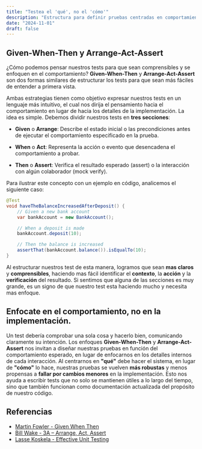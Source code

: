 ```yaml
---
title: "Testea el 'qué', no el 'cómo'"
description: "Estructura para definir pruebas centradas en comportamiento."
date: "2024-11-01"
draft: false
---
```


## Given-When-Then y Arrange-Act-Assert

¿Cómo podemos pensar nuestros tests para que sean comprensibles y se enfoquen en el comportamiento? **Given-When-Then** y **Arrange-Act-Assert** son dos formas similares de estructurar los tests para que sean más fáciles de entender a primera vista.

Ambas estrategias tienen como objetivo expresar nuestros tests en un lenguaje más intuitivo, el cual nos dirija el pensamiento hacia el comportamiento en lugar de hacia los detalles de la implementación. La idea es simple. Debemos dividir nuestros tests en **tres secciones**:

- **Given** o **Arrange**: Describe el estado inicial o las precondiciones antes de ejecutar el comportamiento especificado en la prueba.

- **When** o **Act**: Representa la acción o evento que desencadena el comportamiento a probar.

- **Then** o **Assert**: Verifica el resultado esperado (assert) o la interacción con algún colaborador (mock verify).

Para ilustrar este concepto con un ejemplo en código, analicemos el siguiente caso:

```java
@Test
void haveTheBalanceIncreasedAfterDeposit() {
    // Given a new bank account
    var bankAccount = new BankAccount();

    // When a deposit is made
    bankAccount.deposit(10);

    // Then the balance is increased
    assertThat(bankAccount.balance()).isEqualTo(10);
}
```

Al estructurar nuestros test de esta manera, logramos que sean **mas claros** y **comprensibles**, haciendo mas fácil identificar el **contexto**, la **acción** y la **verificación** del resultado. Si sentimos que alguna de las secciones es muy grande, es un signo de que nuestro test esta haciendo mucho y necesita mas enfoque.

## Enfocate en el comportamiento, no en la implementación.

Un test debería comprobar una sola cosa y hacerlo bien, comunicando claramente su intención. Los enfoques **Given-When-Then** y **Arrange-Act-Assert** nos invitan a diseñar nuestras pruebas en función del comportamiento esperado, en lugar de enfocarnos en los detalles internos de cada interacción. Al centrarnos en **"qué"** debe hacer el sistema, en lugar de **"cómo"** lo hace, nuestras pruebas se vuelven **más robustas** y menos propensas a **fallar por cambios menores** en la implementación. Esto nos ayuda a escribir tests que no solo se mantienen útiles a lo largo del tiempo, sino que también funcionan como documentación actualizada del propósito de nuestro código.

## Referencias

- <a href="https://martinfowler.com/bliki/GivenWhenThen.html" target="_blank">Martin Fowler - Given When Then</a>
- <a href="https://xp123.com/3a-arrange-act-assert/" target="_blank">Bill Wake - 3A – Arrange, Act, Assert</a>
- <a href="https://www.manning.com/books/effective-unit-testing/" target="_blank">Lasse Koskela - Effective Unit Testing</a>

